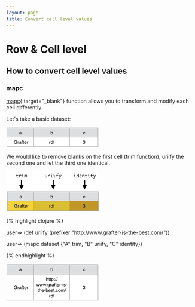 ```yaml
---
layout: page
title: Convert cell level values
---
```

# Row & Cell level

## How to convert cell level values

### mapc

[mapc](http://api.grafter.org/0.2/grafter.tabular.html#var-mapc){:target="_blank"} function allows you to transform and modify each cell differently.

Let's take a basic dataset:

![Data Screenshot](/assets/210_convert_cell_level_values_0.png)


We would like to remove blanks on the first cell (trim function), uriify the second one and let the third one identical.

![Data Screenshot](/assets/210_convert_cell_level_values_1.png)


{% highlight clojure %}

user=> (def uriify (prefixer "http://www.grafter-is-the-best.com/"))

user=> (mapc dataset {"A" trim, "B" uriify, "C" identity})

{% endhighlight %}

![Data Screenshot](/assets/210_convert_cell_level_values_2.png)
